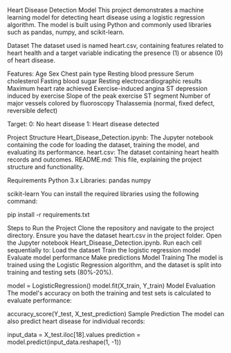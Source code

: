 Heart Disease Detection Model
This project demonstrates a machine learning model for detecting heart disease using a logistic regression algorithm. The model is built using Python and commonly used libraries such as pandas, numpy, and scikit-learn.

Dataset
The dataset used is named heart.csv, containing features related to heart health and a target variable indicating the presence (1) or absence (0) of heart disease.

Features:
Age
Sex
Chest pain type
Resting blood pressure
Serum cholesterol
Fasting blood sugar
Resting electrocardiographic results
Maximum heart rate achieved
Exercise-induced angina
ST depression induced by exercise
Slope of the peak exercise ST segment
Number of major vessels colored by fluoroscopy
Thalassemia (normal, fixed defect, reversible defect)


Target:
0: No heart disease
1: Heart disease detected

Project Structure
Heart_Disease_Detection.ipynb: The Jupyter notebook containing the code for loading the dataset, training the model, and evaluating its performance.
heart.csv: The dataset containing heart health records and outcomes.
README.md: This file, explaining the project structure and functionality.

Requirements
Python 3.x
Libraries:
pandas
numpy

scikit-learn
You can install the required libraries using the following command:


pip install -r requirements.txt

Steps to Run the Project
Clone the repository and navigate to the project directory.
Ensure you have the dataset heart.csv in the project folder.
Open the Jupyter notebook Heart_Disease_Detection.ipynb.
Run each cell sequentially to:
Load the dataset
Train the logistic regression model
Evaluate model performance
Make predictions
Model Training
The model is trained using the Logistic Regression algorithm, and the dataset is split into training and testing sets (80%-20%).


model = LogisticRegression()
model.fit(X_train, Y_train)
Model Evaluation
The model's accuracy on both the training and test sets is calculated to evaluate performance:

accuracy_score(Y_test, X_test_prediction)
Sample Prediction
The model can also predict heart disease for individual records:

input_data = X_test.iloc[18].values
prediction = model.predict(input_data.reshape(1, -1))
